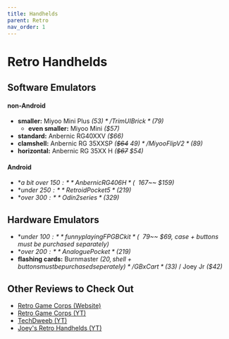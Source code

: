 ```yaml
---
title: Handhelds
parent: Retro
nav_order: 1
---
```

# Retro Handhelds

## Software Emulators

#### non-Android

- **smaller:** Miyoo Mini Plus *($53)* / TrimUI Brick *($79)* 
	- **even smaller:** Miyoo Mini *($57)*
- **standard:** Anbernic RG40XXV *($66)*
- **clamshell:** Anbernic RG 35XXSP *(~~$64~~ $49)* / Miyoo Flip V2 *($89)*
- **horizontal:** Anbernic RG 35XX H *(~~$67~~ $54)*

#### Android

- **a bit over $150:** Anbernic RG406H *(~~$167~~ $159)*
- **under $250:** Retroid Pocket 5 *($219)*
- **over $300:** Odin 2 series *($329)*

## Hardware Emulators

- **under $100:** funnyplaying FPGBC kit *(~~$79~~ $69, case + buttons must be purchased separately)*
- **over $200:** Analogue Pocket *($219)*
- **flashing cards:** Burnmaster *($20, shell + buttons must be purchased seperately)* / GBxCart *($33)* / Joey Jr *($42)*

## Other Reviews to Check Out

- [Retro Game Corps (Website)](https://retrogamecorps.com ) 
- [Retro Game Corps (YT)](https://www.youtube.com/channel/UCoZQiN0o7f36H7PaW4fVhFw)
- [TechDweeb (YT)](https://www.youtube.com/channel/UCgRaK4A7yi4ZELCLUjdP_pg)
- [Joey's Retro Handhelds (YT)](https://www.youtube.com/channel/UCwUiHJUm1wpSaUXiQt_H12A)
